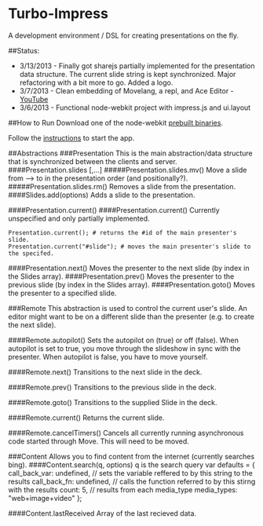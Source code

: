 Turbo-Impress
=============

A development environment / DSL for creating presentations on the fly.

##Status:
  * 3/13/2013 - Finally got sharejs partially implemented for the presentation data structure. The current slide string is kept synchronized. Major refactoring with a bit more to go. Added a logo.
  * 3/7/2013 - Clean embedding of Movelang, a repl, and Ace Editor - [YouTube](http://youtu.be/o3W3k301cqw)
  * 3/6/2013 - Functional node-webkit project with impress.js and ui.layout

##How to Run
Download one of the node-webkit [prebuilt binaries](https://github.com/rogerwang/node-webkit).

Follow the [instructions](https://github.com/rogerwang/node-webkit/wiki/How-to-run-apps) to start the app.

##Abstractions
###Presentation
This is the main abstraction/data structure that is synchronized between the clients and server.
####Presentation.slides [<Slide>,...]
#####Presentation.slides.mv()
Move a slide from --> to in the presentation order (and positionally?).
#####Presentation.slides.rm()
Removes a slide from the presentation.
####Slides.add(options)
Adds a slide to the presentation.

####Presentation.current()
####Presentation.current(<Slide>)
Currently unspecified and only partially implemented.

	Presentation.current(); # returns the #id of the main presenter's slide.
	Presentation.current("#slide"); # moves the main presenter's slide to the specifed.

####Presentation.next()
Moves the presenter to the next slide (by index in the Slides array).
####Presentation.prev()
Moves the presenter to the previous slide (by index in the Slides array).
####Presentation.goto(<Slide>)
Moves the presenter to a specified slide.


###Remote
This abstraction is used to control the current user's slide. An editor might want to be on a different slide than the presenter (e.g. to create the next slide).

####Remote.autopilot(<Bool>)
Sets the autopilot on (true) or off (false). When autopilot is set to true, you move through the slideshow in sync with the presenter. When autopilot is false, you have to move yourself.

####Remote.next()
Transitions to the next slide in the deck.

####Remote.prev()
Transitions to the previous slide in the deck.

####Remote.goto(<Slide>)
Transitions to the supplied Slide in the deck.

####Remote.current()
Returns the current slide.

####Remote.cancelTimers()
Cancels all currently running asynchronous code started through Move.
This will need to be moved.


###Content
Allows you to find content from the internet (currently searches bing).
####Content.search(q, options)
q is the search query
				var defaults = {
					call_back_var: undefined,  // sets the variable reffered to by this string to the results
					call_back_fn: undefined,   // calls the function referred to by this stirng with the results
					count: 5,	// results from each media_type
					media_types: "web+image+video"
				};

####Content.lastReceived
Array of the last recieved data.
